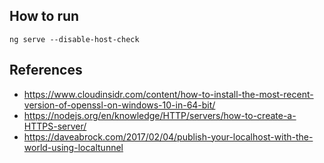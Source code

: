 ## How to run

    ng serve --disable-host-check

## References

- <https://www.cloudinsidr.com/content/how-to-install-the-most-recent-version-of-openssl-on-windows-10-in-64-bit/>
- <https://nodejs.org/en/knowledge/HTTP/servers/how-to-create-a-HTTPS-server/>
- <https://daveabrock.com/2017/02/04/publish-your-localhost-with-the-world-using-localtunnel>